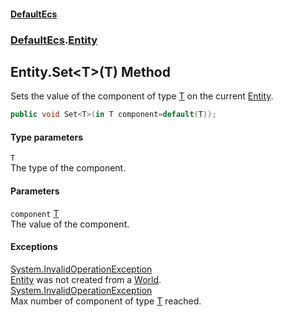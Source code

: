 #### [DefaultEcs](./index.md 'index')
### [DefaultEcs](./DefaultEcs.md 'DefaultEcs').[Entity](./DefaultEcs-Entity.md 'DefaultEcs.Entity')
## Entity.Set&lt;T&gt;(T) Method
Sets the value of the component of type [T](#DefaultEcs-Entity-Set-T-(T)-T 'DefaultEcs.Entity.Set&lt;T&gt;(T).T') on the current [Entity](./DefaultEcs-Entity.md 'DefaultEcs.Entity').  
```csharp
public void Set<T>(in T component=default(T));
```
#### Type parameters
<a name='DefaultEcs-Entity-Set-T-(T)-T'></a>
`T`  
The type of the component.  
  
#### Parameters
<a name='DefaultEcs-Entity-Set-T-(T)-component'></a>
`component` [T](#DefaultEcs-Entity-Set-T-(T)-T 'DefaultEcs.Entity.Set&lt;T&gt;(T).T')  
The value of the component.  
  
#### Exceptions
[System.InvalidOperationException](https://docs.microsoft.com/en-us/dotnet/api/System.InvalidOperationException 'System.InvalidOperationException')  
[Entity](./DefaultEcs-Entity.md 'DefaultEcs.Entity') was not created from a [World](./DefaultEcs-World.md 'DefaultEcs.World').  
[System.InvalidOperationException](https://docs.microsoft.com/en-us/dotnet/api/System.InvalidOperationException 'System.InvalidOperationException')  
Max number of component of type [T](#DefaultEcs-Entity-Set-T-(T)-T 'DefaultEcs.Entity.Set&lt;T&gt;(T).T') reached.  
